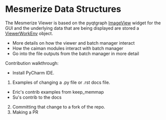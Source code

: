# Mesmerize Data Structures

The Mesmerize Viewer is based on the pyqtgraph [ImageView](https://pyqtgraph.readthedocs.io/en/latest/widgets/imageview.html) widget for the GUI 
and the underlying data that are being displayed are stored a [ViewerWorkEnv](http://docs.mesmerizelab.org/en/master/api_reference/Viewer_data_types.html#viewerworkenv) 
object. 

* More details on how the viewer and batch manager interact
* How the caiman modules interact with batch manager
* Go into the file outputs from the batch manager in more detail

Contribution walkthrough:

- Install PyCharm IDE.
1. Examples of changing a .py file or .rst docs file.
- Eric's contrib examples from keep_memmap
- Su's contrib to the docs
2. Committing that change to a fork of the repo.
3. Making a PR
